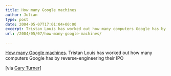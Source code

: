 ```yaml
---
title: How many Google machines
author: Julian
type: post
date: 2004-05-07T17:01:04+00:00
excerpt: Tristan Louis has worked out how many computers Google has by reverse-engineering their IPO
url: /2004/05/07/how-many-google-machines/

---
```

[How many Google machines][1]. Tristan Louis has worked out how many computers Google has by reverse-engineering their IPO
  
<!--more-->


  
[via [Gary Turner][2]]

 [1]: http://www.tnl.net/blog/entry/How_many_Google_machines
 [2]: http://weblog.garyturner.net/index.html
